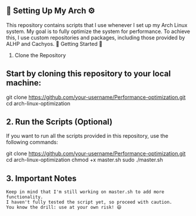 ## 🚀 Setting Up My Arch ⚙️

This repository contains scripts that I use whenever I set up my Arch Linux system. My goal is to fully optimize the system for performance. To achieve this, I use custom repositories and packages, including those provided by ALHP and Cachyos.
🚀 Getting Started 🚀
1. Clone the Repository

## Start by cloning this repository to your local machine:

git clone https://github.com/your-username/Performance-optimization.git
cd arch-linux-optimization

## 2. Run the Scripts (Optional)

If you want to run all the scripts provided in this repository, use the following commands:

git clone https://github.com/your-username/Performance-optimization.git
cd arch-linux-optimization
chmod +x master.sh
sudo ./master.sh

## 3. Important Notes

    Keep in mind that I'm still working on master.sh to add more functionality.
    I haven't fully tested the script yet, so proceed with caution.
    You know the drill: use at your own risk! 😄

